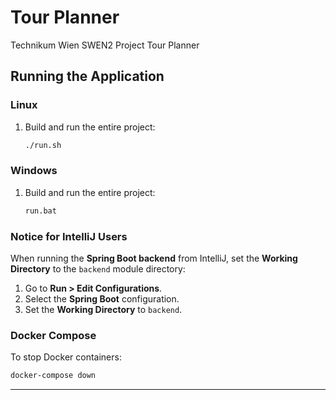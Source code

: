 # Tour Planner
Technikum Wien SWEN2 Project Tour Planner  
## Running the Application

### Linux

1. Build and run the entire project:

   ```bash
   ./run.sh
   ```

### Windows

1. Build and run the entire project:

   ```bat
   run.bat
   ```

### Notice for IntelliJ Users

When running the **Spring Boot backend** from IntelliJ, set the **Working Directory** to the `backend` module directory:

1. Go to **Run > Edit Configurations**.
2. Select the **Spring Boot** configuration.
3. Set the **Working Directory** to `backend`.

### Docker Compose

To stop Docker containers:

```bash
docker-compose down
```

---
